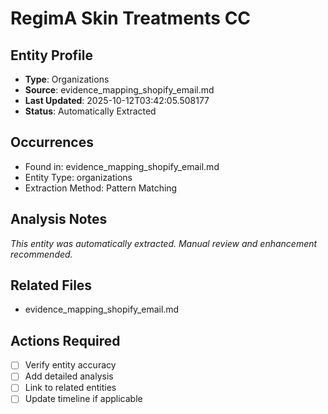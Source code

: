 # RegimA Skin Treatments CC

## Entity Profile
- **Type**: Organizations
- **Source**: evidence_mapping_shopify_email.md
- **Last Updated**: 2025-10-12T03:42:05.508177
- **Status**: Automatically Extracted

## Occurrences
- Found in: evidence_mapping_shopify_email.md
- Entity Type: organizations
- Extraction Method: Pattern Matching

## Analysis Notes
*This entity was automatically extracted. Manual review and enhancement recommended.*

## Related Files
- evidence_mapping_shopify_email.md

## Actions Required
- [ ] Verify entity accuracy
- [ ] Add detailed analysis
- [ ] Link to related entities
- [ ] Update timeline if applicable
